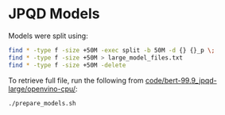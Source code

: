 # JPQD Models
Models were split using:
```bash
find * -type f -size +50M -exec split -b 50M -d {} {}_p \;
find * -type f -size +50M > large_model_files.txt
find * -type f -size +50M -delete
```

To retrieve full file, run the following from [code/bert-99.9_jpqd-large/openvino-cpu/](/open/Intel/code/bert-99.9_jpqd-large/openvino-cpu/):
```bash
./prepare_models.sh
```
